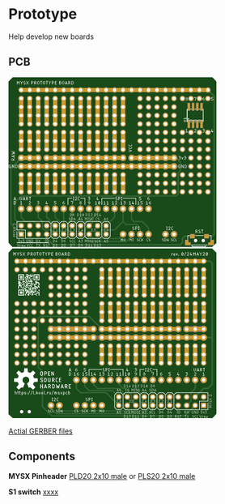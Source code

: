 # Prototype

Help develop new boards


## PCB
![TOP](images/top.png) 
![Bottom](images/bottom.png)

[Actial GERBER files](pcb/ptoto_rev0_2020-05-20.zip) 

## Components

**MYSX Pinheader** [PLD20 2x10 male](https://l.kool.ru/pld ) or [PLS20 2x10 male](https://l.kool.ru/pls ) 

**S1 switch** [xxxx](https://l.kool.ru/) 

